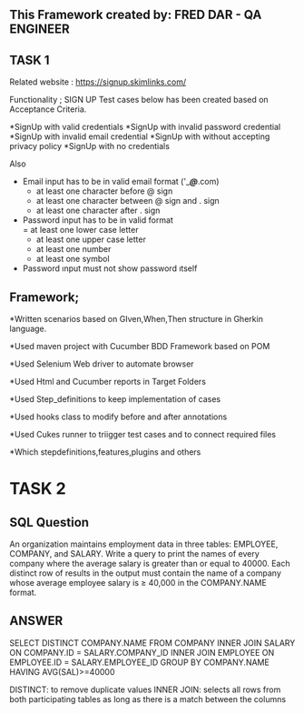 This Framework created by: FRED DAR - QA ENGINEER
-----------------------------------------------------------
TASK 1
-----------
Related website : https://signup.skimlinks.com/

Functionality ; SIGN UP
Test cases below has been created based on Acceptance Criteria. 

*SignUp with valid credentials
*SignUp with invalid password credential
*SignUp with invalid email credential
*SignUp with without accepting privacy policy
*SignUp with no credentials

Also
* Email input has to be in valid email format ('____@___.com)
    - at least one character before @ sign 
    - at least one character between @ sign and . sign 
    - at least one character after . sign 
* Password input has to be in valid format    
    = at least one lower case letter
    - at least one upper case letter
    - at least one number 
    - at least one symbol
* Password ınput must not show password ıtself
    
Framework; 
-------------

*Written scenarios based on GIven,When,Then structure in Gherkin language.

*Used maven project with Cucumber BDD Framework based on POM

*Used Selenium Web driver to automate browser

*Used Html and Cucumber reports in Target Folders

*Used Step_definitions to keep implementation of cases

*Used hooks class to modify before and after annotations

*Used Cukes runner to triigger test cases and to connect required files

*Which stepdefinitions,features,plugins and others

TASK 2 
=======
SQL Question
-

An organization maintains employment data in three tables: EMPLOYEE, COMPANY, and SALARY.
Write a query to print the names of every company where the average salary is greater than 
or equal to 40000.  Each distinct row of results in the output must contain the name of a company 
whose average employee salary is ≥ 40,000 in the COMPANY.NAME format.

ANSWER
--

SELECT DISTINCT COMPANY.NAME
FROM COMPANY
INNER JOIN SALARY ON COMPANY.ID = SALARY.COMPANY_ID
INNER JOIN EMPLOYEE ON EMPLOYEE.ID = SALARY.EMPLOYEE_ID
GROUP BY COMPANY.NAME HAVING AVG(SAL)>=40000

DISTINCT: to remove duplicate values
INNER JOIN: selects all rows from both participating tables as long as there is a match between the columns



